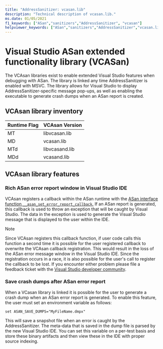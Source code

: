 ```yaml
---
title: "AddressSanitizer: vcasan.lib"
description: "Technical description of vcasan.lib."
ms.date: 01/05/2021
f1_keywords: ["ASan","sanitizers","AddressSanitizer", "vcasan"]
helpviewer_keywords: ["ASan","sanitizers","AddressSanitizer","vcasan.lib","vcasan","vcasand.lib","libvcasan.lib","libvcasand.lib"]
---
```


# Visual Studio ASan extended functionality library (VCASan)

The VCAsan libraries exist to enable extended Visual Studio features when debugging with ASan. The library is linked any time AddressSanitizer is enabled with MSVC. The library allows for Visual Studio to display AddressSanitizer-specific message pop-ups, as well as enabling the executable to generate crash dumps when an ASan report is created.

## VCAsan library inventory

| Runtime Flag | VCAsan Version |
|--------------|----------------|
| MT           | libvcasan.lib  |
| MD           | vcasan.lib     |
| MTd          | libvcasand.lib |
| MDd          | vcasand.lib    |

## VCAsan library features

### Rich ASan error report window in Visual Studio IDE

VCAsan registers a callback within the ASan runtime with the [ASan interface function `__asan_set_error_report_callback`.](https://github.com/llvm/llvm-project/blob/1ba5ea67a30170053964a28f2f47aea4bb7f5ff1/compiler-rt/include/sanitizer/asan_interface.h#L256) If an ASan report is generated, this callback is used to throw an exception that will be caught by Visual Studio. The data in the exception is used to generate the Visual Studio message that is displayed to the user within the IDE.
> [!NOTE]
> Since VCAsan registers this callback function, if user code calls this function a second time it is possible for the user registered callback to overwrite the VCAsan callback registration. This would result in the loss of the ASan error message window in the Visual Studio IDE. Since the registration occurs in a race, it is also possible for the user's call to register the callback to be lost. If you encounter either problem please file a feedback ticket with the [Visual Studio developer community](https://developercommunity.visualstudio.com).

### Save crash dumps after ASan error report

When a VCasan library is linked it is possible for the user to generate a crash dump when an ASan error report is generated. To enable this feature, the user must set an environment variable as follows:

`set ASAN_SAVE_DUMPS="MyFileName.dmpx"`

This will save a snapshot file when an error is caught by the AddressSanitizer. The meta-data that is saved in the dump file is parsed by the new Visual Studio IDE. You can set this variable on a per-test basis and store these binary artifacts and then view these in the IDE with proper source indexing.

